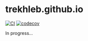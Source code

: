 # trekhleb.github.io

[![CI](https://github.com/trekhleb/trekhleb.github.io/workflows/CI/badge.svg)](https://github.com/trekhleb/trekhleb.github.io/actions?query=workflow%3ACI)
[![codecov](https://codecov.io/gh/trekhleb/trekhleb.github.io/branch/source/graph/badge.svg?token=MQ1DJEY2I5)](https://codecov.io/gh/trekhleb/trekhleb.github.io)

In progress...

